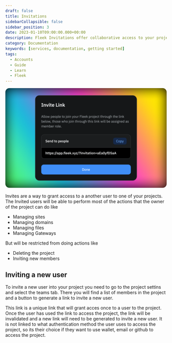 ```yaml
---
draft: false
title: Invitations
sidebarCollapsible: false
sidebar_position: 3
date: 2023-01-10T09:00:00.000+00:00
description: Fleek Invitations offer collaborative access to your projects. Learn about user permissions, managing members, and generating unique invite links.
category: Documentation
keywords: [services, documentation, getting started]
tags:
  - Accounts
  - Guide
  - Learn
  - Fleek
---
```


![](../images/invite-ui.png)

Invites are a way to grant access to a another user to one of your projects. The Invited users will be able to perform most of the actions that the owner of the project can do like

- Managing sites
- Managing domains
- Managing files
- Managing Gateways

But will be restricted from doing actions like

- Deleting the project
- Inviting new members

## Inviting a new user

To invite a new user into your project you need to go to the project settins and select the teams tab. There you will find a list of members in the project and a button to generate a link to invite a new user.

<div style={{textAlign: 'center'}}> </div>

This link is a unique link that will grant acces once to a user to the project. Once the user has used the link to access the project, the link will be invalidated and a new link will need to be generated to invite a new user. It is not linked to what authentication method the user uses to access the project, so its their choice if they want to use wallet, email or github to access the project.

<div style={{textAlign: 'center'}}> </div>
